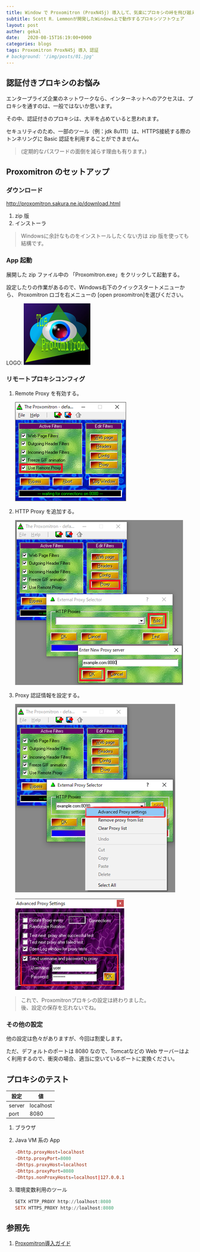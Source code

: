 ```yaml
---
title: Window で Proxomitron (ProxN45j) 導入して、気楽にプロキシの峠を飛び越え
subtitle: Scott R. Lemmonが開発したWindows上で動作するプロキシソフトウェア
layout: post
auther: gekal
date:   2020-08-15T16:19:00+0900
categories: blogs
tags: Proxomitron ProxN45j 導入 認証
# background: '/img/posts/01.jpg'
---
```


## 認証付きプロキシのお悩み

エンタープライズ企業のネットワークなら、インターネットへのアクセスは、プロキシを通すのは、一般ではないか思います。

その中、認証付きのプロキシは、大半を占めていると思われます。

セキュリティのため、一部のツール（例：jdk 8u111）は、HTTPS接続する際のトンネリングに Basic 認証を利用することができません。

> (定期的なパスワードの面倒を減らす理由も有ります。)

## Proxomitron のセットアップ

### ダウンロード

<http://proxomitron.sakura.ne.jp/download.html>

1. zip 版
2. インストーラ

> Windowsに余計なものをインストールしたくない方は zip 版を使っても結構です。

### App 起動

展開した zip ファイル中の 「Proxomitron.exe」をクリックして起動する。

設定したりの作業があるので、Windows右下のクイックスタートメニューから、 Proxomitron ロゴを右メニューの [open proxomitron]を選びください。

LOGO: ![Proxomitron ロゴ](/assets/imgs/blogs/2020-08-15/ProxomitronLogo.jpg)

### リモートプロキシコンフィグ

1. Remote Proxy を有効する。

    ![Remote Proxy を有効する。](/assets/imgs/blogs/2020-08-15/proxomitron-enable-remote-proxy.png)

2. HTTP Proxy を追加する。

    ![HTTP Proxy を追加する。](/assets/imgs/blogs/2020-08-15/proxomitron-add-remote-proxy.png)

3. Proxy 認証情報を設定する。

    ![Proxy 認証情報を設定する。](/assets/imgs/blogs/2020-08-15/proxomitron-open-remote-proxy-advanced-setting.png)

    ![Proxy 認証情報を設定する。](/assets/imgs/blogs/2020-08-15/proxomitron-open-remote-proxy-auth.png)

> これで、Proxomitronプロキシの設定は終わりました。  
> 後、設定の保存を忘れないでね。

### その他の設定

他の設定は色々がありますが、今回は割愛します。

ただ、デフォルトのポートは 8080 なので、Tomcatなどの Web サーバーはよく利用するので、衝突の場合、適当に空いているポートに変換ください。

## プロキシのテスト

| 設定   | 値        |
| ------ | --------- |
| server | localhost |
| port   | 8080      |

1. ブラウザ
2. Java VM 系の App

    ```conf
    -Dhttp.proxyHost=localhost
    -Dhttp.proxyPort=8080
    -Dhttps.proxyHost=localhost
    -Dhttps.proxyPort=8080
    -Dhttps.nonProxyHosts=localhost|127.0.0.1
    ```

3. 環境変数利用のツール

    ```powershell
    SETX HTTP_PROXY http://loalhost:8080
    SETX HTTPS_PROXY http://loalhost:8080
    ```

## 参照先

1. [Proxomitron導入ガイド](http://site.halfmoon.jp/movielist/29.html)
